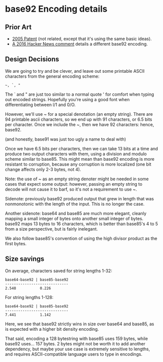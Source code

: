 # base92 Encoding details

## Prior Art

- [2005 Patent](https://patents.google.com/patent/US20030152220A1/en) (not related, except that it's using the same basic ideas).
- [A 2016 Hacker News comment](https://news.ycombinator.com/item?id=13052787) details a different base92 encoding.

## Design Decisions

We are going to try and be clever, and leave out some printable ASCII
characters from the general encoding scheme:

```
~, `, "
```

The ` and " are just too similar to a normal quote ' for comfort when
typing out encoded strings. Hopefully you're using a good font when
differentiating between l/1 and 0/O.

However, we'll use ~ for a special denotation (an empty string). There
are 94 printable ascii characters, so we end up with 91 characters, or
6.5 bits per character. Once we include the ~, then we have 92
characters: hence, base92.

(and honestly, base91 was just too ugly a name to deal with)

Once we have 6.5 bits per characters, then we can take 13 bits at a
time and produce two output characters with them, using a division and
modulo scheme similar to base85. This might mean than base92 encoding
is more resistant to corruption, because any corruption is more
localized (one bit change affects only 2-3 bytes, not 4).

Note: the use of ~ as an empty string denoter might be needed in some
cases that expect some output: however, passing an empty string to
decode will not cause it to barf, so it's not a requirement to use ~.

Sidenote: previously base92 produced output that grew in length that
was nonmonotonic with the length of the input. This is no longer the
case.

Another sidenote: base64 and base85 are much more elegant, cleanly
mapping a small integer of bytes onto another small integer of
bytes. base92 maps 13 bytes to 16 characters, which is better than
base85's 4 to 5 from a size perspective, but is fairly inelegant.

We also follow base85's convention of using the high divisor product
as the first bytes.

## Size savings

On average, characters saved for string lengths 1-32:

```
base64-base92 | base85-base92
-----------------------------
2.548           0.226
```

For string lengths 1-128:

```
base64-base92 | base85-base92
-----------------------------
7.441           1.142
```

Here, we see that base92 strictly wins in size over base64 and base85,
as is expected with a higher bit density encoding.

That said, encoding a 128 bytestring with base85 uses 159 bytes, while
base92 uses... 157 bytes. 2 bytes might not be worth it to add another
dependency, but maybe your use case is extremely sensitive to lengths,
and requires ASCII-compatible language users to type in encodings.
